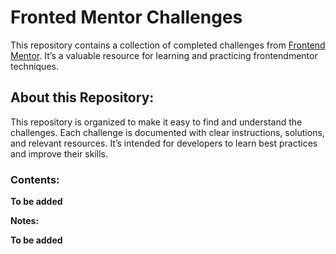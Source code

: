 # Fronted Mentor Challenges

This repository contains a collection of completed challenges from [Frontend Mentor](https://frontendmentor.io).  It’s a valuable resource for learning and practicing frontendmentor techniques.

## About this Repository:

This repository is organized to make it easy to find and understand the challenges.  Each challenge is documented with clear instructions, solutions, and relevant resources.  It’s intended for developers to learn best practices and improve their skills.

### Contents:

**To be added**
<!-- *   **Challenge 1: QR Code Component** -->
<!--     *   Instructions: Create a card containing a qr code for frontendmentor. -->
<!--     *   Solution:  Simple HTML and CSS. -->
<!--     *   Resources: [Link to Frontendmentor Challenge 1](https://frontendmentor.io/challenges/1/image-gallery) -->

**Notes:**

**To be added**
<!-- *   [Link to Frontendmentor Challenge 1](https://frontendmentor.io/challenges/1/image-gallery) -  This is the first challenge in the repository. -->
